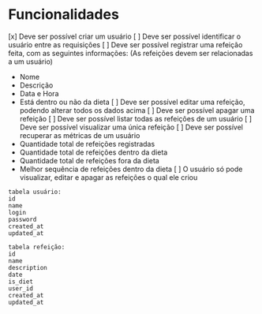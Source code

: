 # Funcionalidades

[x] Deve ser possível criar um usuário
[ ] Deve ser possível identificar o usuário entre as requisições
[ ] Deve ser possível registrar uma refeição feita, com as seguintes informações: (As refeições devem ser relacionadas a um usuário)
  - Nome
  - Descrição
  - Data e Hora
  - Está dentro ou não da dieta
[ ] Deve ser possível editar uma refeição, podendo alterar todos os dados acima
[ ] Deve ser possível apagar uma refeição
[ ] Deve ser possível listar todas as refeições de um usuário
[ ] Deve ser possível visualizar uma única refeição
[ ] Deve ser possível recuperar as métricas de um usuário
  - Quantidade total de refeições registradas
  - Quantidade total de refeições dentro da dieta
  - Quantidade total de refeições fora da dieta
  - Melhor sequência de refeições dentro da dieta
[ ] O usuário só pode visualizar, editar e apagar as refeições o qual ele criou


```
tabela usuário:
id
name
login
password
created_at
updated_at

tabela refeição:
id
name
description
date
is_diet
user_id
created_at
updated_at

```